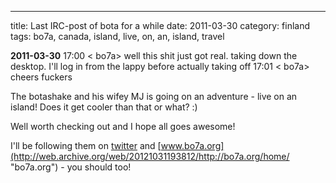 ---
title: Last IRC-post of bota for a while
date: 2011-03-30
category: finland
tags: bo7a, canada, island, live, on, an, island, travel

**2011-03-30** 17:00 < bo7a> well this shit just got real. taking down the desktop. I'll log in from the lappy before actually taking off 17:01 < bo7a> cheers fuckers

The botashake and his wifey MJ is going on an adventure - live on an island! Does it get cooler than that or what? :)

Well worth checking out and I hope all goes awesome!

I'll be following them on [twitter](http://twitter.com/Bo7a "bo7a twitter") and [www.bo7a.org](http://web.archive.org/web/20121031193812/http://bo7a.org/home/ "bo7a.org") - you should too!
